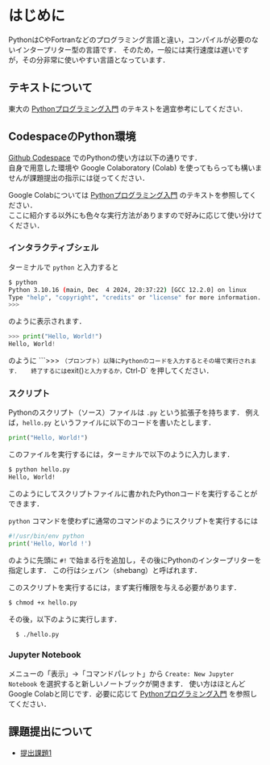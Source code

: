 # はじめに

PythonはCやFortranなどのプログラミング言語と違い，コンパイルが必要のないインタープリター型の言語です．
そのため，一般には実行速度は遅いですが，その分非常に使いやすい言語となっています．  

## テキストについて
東大の [Pythonプログラミング入門](https://utokyo-ipp.github.io/) のテキストを適宜参考にしてください．

## CodespaceのPython環境
[Github Codespace](https://github.com/chibutsu-utokyo/debian) でのPythonの使い方は以下の通りです．  
自身で用意した環境や Google Colaboratory (Colab) を使ってもらっても構いませんが課題提出の指示には従ってください．

Google Colabについては [Pythonプログラミング入門](https://utokyo-ipp.github.io/) のテキストを参照してください．  
ここに紹介する以外にも色々な実行方法がありますので好みに応じて使い分けてください．

### インタラクティブシェル
ターミナルで `python` と入力すると
```bash
$ python
Python 3.10.16 (main, Dec  4 2024, 20:37:22) [GCC 12.2.0] on linux
Type "help", "copyright", "credits" or "license" for more information.
>>>
```
のように表示されます．
```python
>>> print("Hello, World!")
Hello, World!
```
のように ```>>> ` （プロンプト）以降にPythonのコードを入力するとその場で実行されます．  
終了するには `exit()` と入力するか， `Ctrl-D` を押してください．


### スクリプト
Pythonのスクリプト（ソース）ファイルは `.py` という拡張子を持ちます．
例えば，`hello.py` というファイルに以下のコードを書いたとします．
```python
print("Hello, World!")
```
このファイルを実行するには，ターミナルで以下のように入力します．
```bash
$ python hello.py
Hello, World!
```
このようにしてスクリプトファイルに書かれたPythonコードを実行することができます．

`python` コマンドを使わずに通常のコマンドのようにスクリプトを実行するには

```python linenums="1"
#!/usr/bin/env python
print('Hello, World !')
```
のように先頭に `#!` で始まる行を追加し，その後にPythonのインタープリターを指定します．
この行はシェバン（shebang）と呼ばれます．

このスクリプトを実行するには，まず実行権限を与える必要があります．
```bash
$ chmod +x hello.py
```

その後，以下のように実行します．
```bash
  $ ./hello.py
```

### Jupyter Notebook
メニューの「表示」→「コマンドパレット」から `Create: New Jupyter Notebook` を選択すると新しいノートブックが開きます．
使い方はほとんどGoogle Colabと同じです．必要に応じて [Pythonプログラミング入門](https://utokyo-ipp.github.io/) を参照してください．


## 課題提出について
- [提出課題1](kadai1.md)

